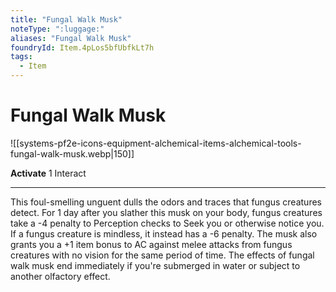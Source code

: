 ```yaml
---
title: "Fungal Walk Musk"
noteType: ":luggage:"
aliases: "Fungal Walk Musk"
foundryId: Item.4pLos5bfUbfkLt7h
tags:
  - Item
---
```


# Fungal Walk Musk
![[systems-pf2e-icons-equipment-alchemical-items-alchemical-tools-fungal-walk-musk.webp|150]]

**Activate** 1 Interact

* * *

This foul-smelling unguent dulls the odors and traces that fungus creatures detect. For 1 day after you slather this musk on your body, fungus creatures take a -4 penalty to Perception checks to Seek you or otherwise notice you. If a fungus creature is mindless, it instead has a -6 penalty. The musk also grants you a +1 item bonus to AC against melee attacks from fungus creatures with no vision for the same period of time. The effects of fungal walk musk end immediately if you're submerged in water or subject to another olfactory effect.
